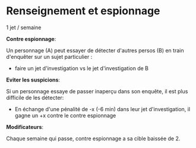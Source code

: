 # Renseignement et espionnage



1 jet / semaine

**Contre espionnage**:

Un personnage (A) peut essayer de détecter d'autres persos (B) en train d'enquêter sur un sujet particulier : 

* faire un jet d'investigation vs le jet d'investigation de B

**Eviter les suspicions**:

Si un personnage essaye de passer inaperçu dans son enquête, il est plus difficile de les détecter: 

* En échange d'une pénalité de -x (-6 min) dans leur jet d'investigation, il gagne un +x contre le contre espionnage

**Modificateurs**: 

Chaque semaine qui passe, contre espionnage a sa cible baissée de 2.

